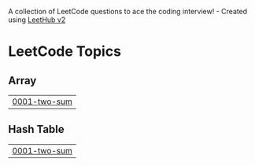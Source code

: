 A collection of LeetCode questions to ace the coding interview! - Created using [LeetHub v2](https://github.com/arunbhardwaj/LeetHub-2.0)
<!---LeetCode Topics Start-->
# LeetCode Topics
## Array
|  |
| ------- |
| [0001-two-sum](https://github.com/vivekreddii/leetcode/tree/master/0001-two-sum) |
## Hash Table
|  |
| ------- |
| [0001-two-sum](https://github.com/vivekreddii/leetcode/tree/master/0001-two-sum) |
<!---LeetCode Topics End-->